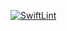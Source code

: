 [![SwiftLint](https://github.com/ICS4U-Programming-Kent-Gatera/Intro-06-Swift-VolSphere/workflows/SwiftLint/badge.svg)](https://github.com/ICS4U-Programming-Kent-Gatera/Intro-06-Swift-VolSphere/actions)
